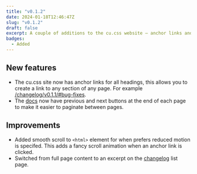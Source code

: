 ```yaml
---
title: "v0.1.2"
date: 2024-01-18T12:46:47Z
slug: "v0.1.2"
draft: false
excerpt: A couple of additions to the cu.css website – anchor links and pagination.
badges: 
  - Added
---
```


## New features

- The cu.css site now has anchor links for all headings, this allows you to create a link to any section of any page. For example [/changelog/v0.1.1/#bug-fixes](/changelog/v0.1.1/#bug-fixes).
- The [docs](/getting-started/) now have previous and next buttons at the end of each page to make it easier to paginate between pages.

## Improvements

- Added smooth scroll to `<html>` element for when prefers reduced motion is specifed. This adds a fancy scroll animation when an anchor link is clicked.
- Switched from full page content to an excerpt on the [changelog](/changelog) list page.